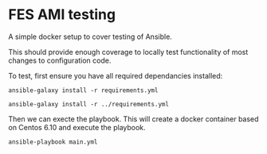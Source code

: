 # FES AMI testing

A simple docker setup to cover testing of Ansible.

This should provide enough coverage to locally test functionality of most changes to configuration code.

To test, first ensure you have all required dependancies installed:

`ansible-galaxy install -r requirements.yml`

`ansible-galaxy install -r ../requirements.yml`

Then we can execte the playbook. This will create a docker container based on Centos 6.10 and execute the playbook.

`ansible-playbook main.yml`

